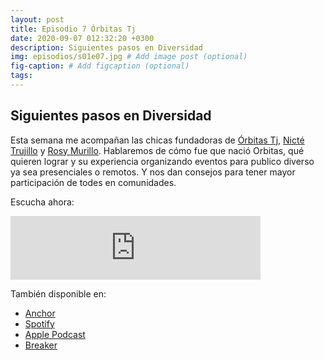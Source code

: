 ```yaml
---
layout: post
title: Episodio 7 Órbitas Tj
date: 2020-09-07 012:32:20 +0300
description: Siguientes pasos en Diversidad
img: episodios/s01e07.jpg # Add image post (optional)
fig-caption: # Add figcaption (optional)
tags:
---
```


## Siguientes pasos en Diversidad

Esta semana me acompañan las chicas fundadoras de [Órbitas Tj](https://twitter.com/orbitastj), [Nicté Trujillo](https://twitter.com/NicteTrujillo) y [Rosy Murillo](https://twitter.com/roxiewashere96). Hablaremos de cómo fue que nació Orbitas, qué quieren lograr y su experiencia organizando eventos para publico diverso ya sea presenciales o remotos. Y nos dan consejos para tener mayor participación de todes en comunidades.

Escucha ahora:

<iframe src="https://anchor.fm/espaciosabiertos/embed/episodes/Siguientes-pasos-en-Diversidad-ej9drh" height="102px" width="400px" frameborder="0" scrolling="no"></iframe>

También disponible en:

* [Anchor](https://anchor.fm/espaciosabiertos)
* [Spotify](https://open.spotify.com/show/0OZYcWCNqmhiql61kqu6ay)
* [Apple Podcast](https://podcasts.apple.com/mx/podcast/espacios-abiertos/id1522707168)
* [Breaker](https://www.breaker.audio/p/espacios-abiertos/)

